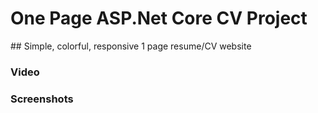 # One Page ASP.Net Core CV Project

## Simple, colorful, responsive 1 page resume/CV website

### Video


### Screenshots
